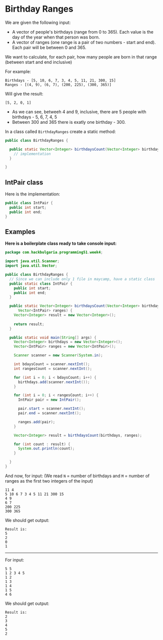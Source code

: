 # Birthday Ranges

We are given the following input: 

* A vector of people's birthdays (range from 0 to 365). Each value is the day of the year when that person was born.
* A vector of ranges (one range is a pair of two numbers - start and end). Each pair will be between 0 and 365.

We want to calculate, for each pair, how many people are born in that range (between start and end inclusive)


For example:

```
Birthdays - [5, 10, 6, 7, 3, 4, 5, 11, 21, 300, 15]
Ranges - [(4, 9), (6, 7), (200, 225), (300, 365)]
```

Will give the result:

```
[5, 2, 0, 1]
```

* As we can see, betweeh 4 and 9, inclusive, there are 5 people with birthdays - 5, 6, 7, 4, 5
* Between 300 and 365 there is exatly one birthday - 300.


In a class called `BirthdayRanges` create a static method:

```java
public class BirthdayRanges {

  public static Vector<Integer> birthdaysCount(Vector<Integer> birthdays, Vector<IntPair> ranges) {
    // implementation
  }

}
```

## IntPair class

Here is the implementation:

```java
public class IntPair {
  public int start;
  public int end;
}
```

## Examples

**Here is a boilerplate class ready to take console input:**

```java
package com.hackbulgaria.programming51.week4;

import java.util.Scanner;
import java.util.Vector;

public class BirthdayRanges {
  // Since we can include only 1 file in maycamp, have a static class
  public static class IntPair {
    public int start;
    public int end;
  }

  public static Vector<Integer> birthdaysCount(Vector<Integer> birthdays,
      Vector<IntPair> ranges) {
    Vector<Integer> result = new Vector<Integer>();
    
    return result;
  }

  public static void main(String[] args) {
    Vector<Integer> birthdays = new Vector<Integer>();
    Vector<IntPair> ranges = new Vector<IntPair>();

    Scanner scanner = new Scanner(System.in);

    int bdaysCount = scanner.nextInt();
    int rangesCount = scanner.nextInt();

    for (int i = 0; i < bdaysCount; i++) {
      birthdays.add(scanner.nextInt());
    }

    for (int i = 0; i < rangesCount; i++) {
      IntPair pair = new IntPair();

      pair.start = scanner.nextInt();
      pair.end = scanner.nextInt();

      ranges.add(pair);
    }

    Vector<Integer> result = birthdaysCount(birthdays, ranges);

    for (int count : result) {
      System.out.println(count);
    }

  }
}

```

And now, for input: (We read `N` = number of birthdays and `M` = number of ranges as the first two integers of the input)

```
11 4
5 10 6 7 3 4 5 11 21 300 15
4 9
6 7
200 225
300 365
```

We should get output:

```
Result is:
5
2
0
1
```

---

For input:

```
5 5
1 2 3 4 5
1 2
1 3
1 4
1 5
4 6
```


We should get output:

```
Result is:
2
3
4
5
2
```
